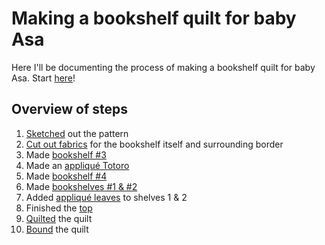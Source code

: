 <h1>Making a bookshelf quilt for baby Asa</h1>

Here I'll be documenting the process of making a bookshelf quilt for baby Asa. Start [here](/sketching.md)!

<h2>Overview of steps</h2>

1. [Sketched](/sketching.md) out the pattern
2. [Cut out fabrics](general.md) for the  bookshelf itself and surrounding border
3. Made [bookshelf #3](/shelf3.md)
4. Made an [appliqué Totoro](/totoro.md)
4. Made [bookshelf #4](/shelf4.md)
5. Made [bookshelves #1 & #2](/shelves1and2.md)
6. Added [appliqué leaves](/leaves.md) to shelves 1 & 2
7. Finished the [top](/top.md)
8. [Quilted](/quilting.md) the quilt
9. [Bound](/binding.md) the quilt